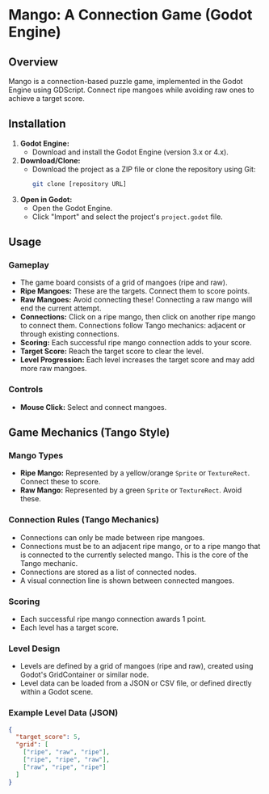 # Mango: A Connection Game (Godot Engine)

## Overview

Mango is a connection-based puzzle game, implemented in the Godot Engine using GDScript. Connect ripe mangoes while avoiding raw ones to achieve a target score.

## Installation

1.  **Godot Engine:**
    * Download and install the Godot Engine (version 3.x or 4.x).
2.  **Download/Clone:**
    * Download the project as a ZIP file or clone the repository using Git:
        ```bash
        git clone [repository URL]
        ```
3.  **Open in Godot:**
    * Open the Godot Engine.
    * Click "Import" and select the project's `project.godot` file.

## Usage

### Gameplay

* The game board consists of a grid of mangoes (ripe and raw).
* **Ripe Mangoes:** These are the targets. Connect them to score points.
* **Raw Mangoes:** Avoid connecting these! Connecting a raw mango will end the current attempt.
* **Connections:** Click on a ripe mango, then click on another ripe mango to connect them. Connections follow Tango mechanics: adjacent or through existing connections.
* **Scoring:** Each successful ripe mango connection adds to your score.
* **Target Score:** Reach the target score to clear the level.
* **Level Progression:** Each level increases the target score and may add more raw mangoes.

### Controls

* **Mouse Click:** Select and connect mangoes.

## Game Mechanics (Tango Style)

### Mango Types

* **Ripe Mango:** Represented by a yellow/orange `Sprite` or `TextureRect`. Connect these to score.
* **Raw Mango:** Represented by a green `Sprite` or `TextureRect`. Avoid these.

### Connection Rules (Tango Mechanics)

* Connections can only be made between ripe mangoes.
* Connections must be to an adjacent ripe mango, or to a ripe mango that is connected to the currently selected mango. This is the core of the Tango mechanic.
* Connections are stored as a list of connected nodes.
* A visual connection line is shown between connected mangoes.

### Scoring

* Each successful ripe mango connection awards 1 point.
* Each level has a target score.

### Level Design

* Levels are defined by a grid of mangoes (ripe and raw), created using Godot's GridContainer or similar node.
* Level data can be loaded from a JSON or CSV file, or defined directly within a Godot scene.

### Example Level Data (JSON)

```json
{
  "target_score": 5,
  "grid": [
    ["ripe", "raw", "ripe"],
    ["ripe", "ripe", "raw"],
    ["raw", "ripe", "ripe"]
  ]
}
